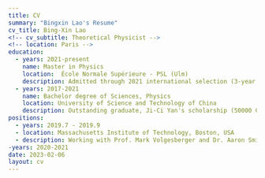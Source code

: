 ```yaml
---
title: CV
summary: "Bingxin Lao's Resume"
cv_title: Bing-Xin Lao
<!-- cv_subtitle: Theoretical Physicist -->
<!-- location: Paris -->
education:
  - years: 2021-present
    name: Master in Physics
    location:  École Normale Supérieure - PSL (Ulm) 
    description: Admitted through 2021 international selection (3-year funded master)
  - years: 2017-2021
    name: Bachelor degree of Sciences, Physics
    location: University of Science and Technology of China
    description: Outstanding graduate, Ji-Ci Yan's scholarship (50000 CNY)
positions: 
  - years: 2019.7 - 2019.9
  - location: Massachusetts Institute of Technology, Boston, USA
  - description: Working with Prof. Mark Volgesberger and Dr. Aaron Smith
-years: 2020-2021
date: 2023-02-06
layout: cv
---
```

